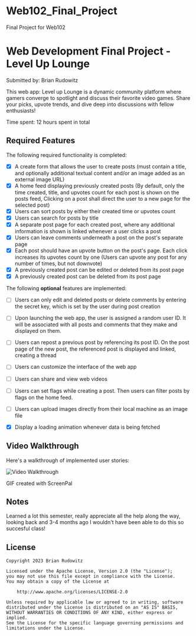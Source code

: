 # Web102_Final_Project
Final Project for Web102

# Web Development Final Project - Level Up Lounge

Submitted by: Brian Rudowitz

This web app: Level up Lounge is a dynamic community platform where gamers converge to spotlight and discuss their favorite video games. Share your picks, upvote trends, and dive deep into discussions with fellow enthusiasts!

Time spent: 12 hours spent in total

## Required Features

The following required functionality is completed:

- [x] A create form that allows the user to create posts (must contain a title, and optionally additional textual content and/or an image added as an external image URL)
- [x] A home feed displaying previously created posts (By default, only the time created, title, and upvotes count for each post is shown on the posts feed, Clicking on a post shall direct the user to a new page for the selected post)
- [x] Users can sort posts by either their created time or upvotes count
- [x] Users can search for posts by title
- [x] A separate post page for each created post, where any additional information is shown is linked whenever a user clicks a post
- [x] Users can leave comments underneath a post on the post's separate page
- [x] Each post should have an upvote button on the post's page. Each click increases its upvotes count by one (Users can upvote any post for any number of times, but not downvote)
- [X] A previously created post can be edited or deleted from its post page
- [x] A previously created post can be deleted from its post page

The following **optional** features are implemented:

- [ ] Users can only edit and deleted posts or delete comments by entering the secret key, which is set by the user during post creation
- [ ] Upon launching the web app, the user is assigned a random user ID. It will be associated with all posts and comments that they make and displayed on them.
- [ ] Users can repost a previous post by referencing its post ID. On the post page of the new post, the referenced post is displayed and linked, creating a thread
- [ ] Users can customize the interface of the web app
- [ ] Users can share and view web videos
- [ ] Users can set flags while creating a post. Then users can filter posts by flags on the home feed.
- [ ] Users can upload images directly from their local machine as an image file
- [x] Display a loading animation whenever data is being fetched


## Video Walkthrough

Here's a walkthrough of implemented user stories:

<img src='https://github.com/COP4808-Spring2024-Full-Stack-Webdev/final-project-Brrud001/blob/main/web102_hobbyhub-main/public/Final_Walkthrough.gif' title='Video Walkthrough' width='' alt='Video Walkthrough' />

GIF created with ScreenPal

## Notes

Learned a lot this semester, really appreciate all the help along the way, looking back and 3-4 months ago I wouldn't have been able to do this so succesful class!

## License

    Copyright 2023 Brian Rudowitz

    Licensed under the Apache License, Version 2.0 (the "License");
    you may not use this file except in compliance with the License.
    You may obtain a copy of the License at

        http://www.apache.org/licenses/LICENSE-2.0

    Unless required by applicable law or agreed to in writing, software
    distributed under the License is distributed on an "AS IS" BASIS,
    WITHOUT WARRANTIES OR CONDITIONS OF ANY KIND, either express or implied.
    See the License for the specific language governing permissions and
    limitations under the License.
